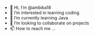 - 👋 Hi, I’m @ambika18
- 👀 I’m interested in learning coding
- 🌱 I’m currently learning Java
- 💞️ I’m looking to collaborate on projects
- 📫 How to reach me ...

<!---
ambika18/ambika18 is a ✨ special ✨ repository because its `README.md` (this file) appears on your GitHub profile.
You can click the Preview link to take a look at your changes.
--->
